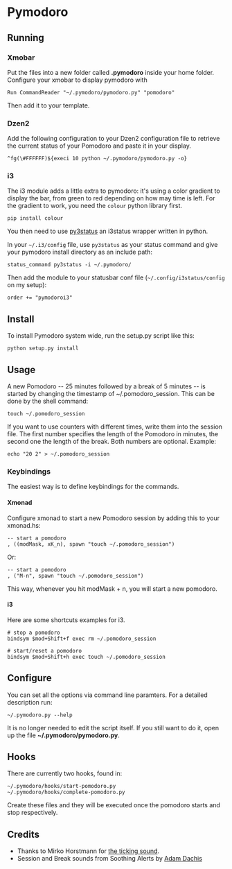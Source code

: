 # Pymodoro

## Running

### Xmobar

Put the files into a new folder called **.pymodoro** inside your home folder. Configure your xmobar to display pymodoro with

    Run CommandReader "~/.pymodoro/pymodoro.py" "pomodoro"

Then add it to your template.

### Dzen2

Add the following configuration to your Dzen2 configuration file to retrieve the current status of your Pomodoro and paste it in your display.

    ^fg(\#FFFFFF)${execi 10 python ~/.pymodoro/pymodoro.py -o}

### i3

The i3 module adds a little extra to pymodoro: it's using a color gradient to display the bar, from green to red depending on how may time is left.
For the gradient to work, you need the `colour` python library first.

    pip install colour

You then need to use [py3status](https://github.com/ultrabug/py3status) an i3status wrapper written in python.

In your `~/.i3/config` file, use `py3status` as your status command and give your pymodoro install directory as an include path:

    status_command py3status -i ~/.pymodoro/

Then add the module to your statusbar conf file (`~/.config/i3status/config` on my setup):

    order += "pymodoroi3"


## Install

To install Pymodoro system wide, run the setup.py script like this:

    python setup.py install

## Usage

A new Pomodoro -- 25 minutes followed by a break of 5 minutes -- is started by changing the timestamp of ~/.pomodoro_session. This can be done by the shell command:

    touch ~/.pomodoro_session

If you want to use counters with different times, write them into the session file. The first number specifies the length of the Pomodoro in minutes, the second one the length of the break. Both numbers are optional. Example:

    echo "20 2" > ~/.pomodoro_session

### Keybindings

The easiest way is to define keybindings for the commands.

#### Xmonad

Configure xmonad to start a new Pomodoro session by adding this to your xmonad.hs:

    -- start a pomodoro
    , ((modMask, xK_n), spawn "touch ~/.pomodoro_session")

Or:

    -- start a pomodoro
    , ("M-n", spawn "touch ~/.pomodoro_session")

This way, whenever you hit modMask + n, you will start a new pomodoro.

#### i3

Here are some shortcuts examples for i3.

    # stop a pomodoro
    bindsym $mod+Shift+f exec rm ~/.pomodoro_session

    # start/reset a pomodoro
    bindsym $mod+Shift+h exec touch ~/.pomodoro_session

## Configure

You can set all the options via command line paramters. For a detailed description run:

    ~/.pymodoro.py --help

It is no longer needed to edit the script itself. If you still want to do it, open up the file **~/.pymodoro/pymodoro.py**.

## Hooks
There are currently two hooks, found in:

    ~/.pymodoro/hooks/start-pomodoro.py
    ~/.pymodoro/hooks/complete-pomodoro.py

Create these files and they will be executed once the pomodoro starts and stop respectively.

## Credits

* Thanks to Mirko Horstmann for [the ticking sound](http://www.freesound.org/people/m1rk0/sounds/50070/).
* Session and Break sounds from Soothing Alerts by [Adam Dachis](http://adachis.kinja.com)
